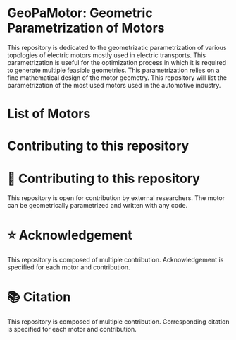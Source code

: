 # GeoPaMotor: Geometric Parametrization of Motors

This repository is dedicated to the geometrizatic parametrization of various topologies of electric motors mostly used in electric transports. This parametrization is useful for the optimization process in which it is required to generate multiple feasible geometries. This parametrization relies on a fine mathematical design of the motor geometry. This repository will list the parametrization of the most used motors used in the automotive industry.

# List of Motors


# Contributing to this repository

# :envelope_with_arrow: Contributing to this repository
This repository is open for contribution by external researchers. The motor can be geometrically parametrized and written with any code.

# :star: Acknowledgement
This repository is composed of multiple contribution. Acknowledgement is specified for each motor and contribution.

# :books: Citation
This repository is composed of multiple contribution. Corresponding citation is specified for each motor and contribution.
